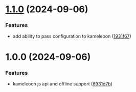 # [1.1.0](https://github.com/orafaelfragoso/kameleoon-react-sdk/compare/v1.0.0...v1.1.0) (2024-09-06)


### Features

* add ability to pass configuration to kameleoon ([1931f67](https://github.com/orafaelfragoso/kameleoon-react-sdk/commit/1931f67ff2fca23a08056f8b5f39f5b31a583e92))

# 1.0.0 (2024-09-06)


### Features

* kameleoon js api and offline support ([6931d7b](https://github.com/orafaelfragoso/kameleoon-react-sdk/commit/6931d7b6e6fabf33749fbd6ef042334eb65c33b6))
